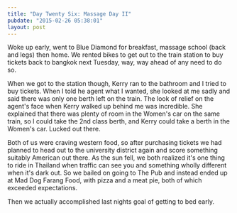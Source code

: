 ```yaml
---
title: "Day Twenty Six: Massage Day II"
pubdate: "2015-02-26 05:38:01"
layout: post
---
```


Woke up early, went to Blue Diamond for breakfast, massage school (back and legs) then home. We rented bikes to get out to the train station to buy tickets back to bangkok next Tuesday, way, way ahead of any need to do so.

When we got to the station though, Kerry ran to the bathroom and I tried to buy tickets. When I told he agent what I wanted, she looked at me sadly and said there was only one berth left on the train. The look of relief on the agent's face when Kerry walked up behind me was incredible. She explained that there was plenty of room in the Women's car on the same train, so I could take the 2nd class berth, and Kerry could take a berth in the Women's car. Lucked out there.

Both of us were craving western food, so after purchasing tickets we had planned to head out to the university district again and score something suitably American out there. As the sun fell, we both realized it's one thing to ride in Thailand when traffic can see you and something wholly different when it's dark out. So we bailed on going to The Pub and instead ended up at Mad Dog Farang Food, with pizza and a meat pie, both of which exceeded expectations.

Then we actually accomplished last nights goal of getting to bed early.